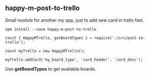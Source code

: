 ## happy-m-post-to-trello

Small module for another my app, just to add new card in trello fast.

``
npm install --save happy-m-post-to-trello
``

``
const { HappyMTrello, getBoardTypes } = require('./src/post-to-trello');
``

``
const myTrello = new HappyMTrello();
``

``
myTrello.addCard('my_board_type', 'card_header', 'card_desc');
``

Use __getBoardTypes__ to get available boards.